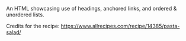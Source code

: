 An HTML showcasing use of headings, anchored links, and ordered & unordered lists.

Credits for the recipe: https://www.allrecipes.com/recipe/14385/pasta-salad/
